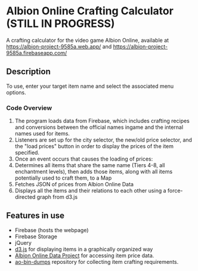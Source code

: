 # Albion Online Crafting Calculator (STILL IN PROGRESS)
A crafting calculator for the video game Albion Online, available at https://albion-project-9585a.web.app/ and https://albion-project-9585a.firebaseapp.com/
## Description
To use, enter your target item name and select the associated menu options.
### Code Overview
1. The program loads data from Firebase, which includes crafting recipes and conversions between the official names ingame and the internal names used for items.
2. Listeners are set up for the city selector, the new/old price selector, and the "load prices" button in order to display the prices of the item specified.
3. Once an event occurs that causes the loading of prices:
4. Determines all items that share the same name (Tiers 4-8, all enchantment levels), then adds those items, along with all items potentially used to craft them, to a Map
5. Fetches JSON of prices from Albion Online Data
6. Displays all the items and their relations to each other using a force-directed graph from d3.js  
## Features in use
* Firebase (hosts the webpage)
* Firebase Storage
* jQuery
* [d3.js](https://d3js.org/) for displaying items in a graphically organized way
* [Albion Online Data Project](https://www.albion-online-data.com/) for accessing item price data.
* [ao-bin-dumps](https://github.com/ao-data/ao-bin-dumps) repository  for collecting item crafting requirements.
